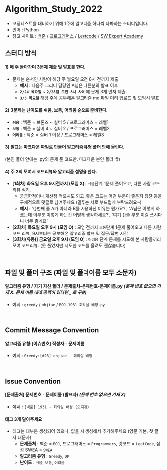 # Algorithm_Study_2022

- 코딩테스트를 대비하기 위해 1주에 알고리즘 하나씩 타파하는 스터디입니다.
- 언어 : Python
- 참고 사이트 : [백준](https://www.acmicpc.net/) / [프로그래머스](https://programmers.co.kr/) / [Leetcode](https://leetcode.com/explore/) / [SW Expert Academy](https://swexpertacademy.com/)

## 스터디 방식
#### 1) 매 주 돌아가며 3문제 제출 및 발표를 한다. 
- 문제는 순서인 사람이 해당 주 월요일 오전 8시 전까지 제출 
  + **예시** : 다음주 그리디 담당인 A님은 다른분의 발표 이후 <br>
  + **`2/24 목요일`** ~ **`2/28일 오전 8시 사이`** 에 문제 3개 먼저 제출. <br>
  + **`3/3 목요일`** 해당 주에 공부해온 알고리즘 md 파일 미리 업로드 및 모임시 발표

#### 2) 3문제는 난이도를 쉬움, 보통, 어려움 순으로 준비한다. 
  - **`쉬움`** : 백준 = 브론즈 ~ 실버 5 / 프로그래머스 = 레벨1
  - **`보통`** : 백준 = 실버 4 ~ 실버 2 /  프로그래머스 = 레벨2
  - **`어려움`** : 백준 = 실버 1 이상 / 프로그래머스 = 레벨3

#### 3) 발표는 마크다운 파일로 만들어 알고리즘 유형 폴더 안에 올린다. 
  (본인 폴더 안에는 .py의 문제 푼 코드만. 마크다운 본인 폴더 밖)
  
#### 4) 주 2회 모여서 코드리뷰와 알고리즘 설명을 한다.
- **[1회차] 화요일 오후 9시전까지 (모임 X)** : `쉬움`단계 1문제 풀어오고, 다른 사람 코드 리뷰 적기. 
  + 궁금한점이나 개선점 적으셔도 되고, 좋은 코드는 어떤 부분이 좋은지 칭찬 등을 구체적으로 댓글로 남겨주세요 (말투는 서로 부드럽게 부탁드려요~)
  + **예시** :  '{}번째 줄 A가 아니라 B를 사용하신 이유는 뭔가요?', 'A님은 이렇게 하셨는데 이부분 이렇게 하는건 어떻게 생각하세요?', '여기 {}줄 부분 이걸 쓰시다니 너무 좋네요'
- **[2회차] 목요일 오후 9시 (모임 O)** : 모임 전까지 `보통`단계 1문제 풀어오고 다른 사람 코드 리뷰, 9시부터는 공부해온 알고리즘 발표 및 질문/답변 시간
- **[3회차(유동)] 금요일 오후 9시 (모임 O)** : `어려움` 단계 문제를 시도해 본 사람들끼리 모여 코드리뷰. (못 풀었지만 시도한 코드를 올려도 괜찮습니다)

<br>

## 파일 및 폴더 구조 (파일 및 폴더이름 모두 소문자)
#### 알고리즘 유형 / 자기 자신 폴더 / 문제출처-문제번호-문제이름.py    *(문제 번호 없으면 기재 X. 문제 이름 내에 공백이 있다면 _ 로 구분)*
  + **예시** : `greedy` / `ohjiae` / `BOJ-1931-회의실_배정.py`

<br>

## Commit Message Convention
#### 알고리즘 유형:[이슈번호] 작성자 - 문제이름
  + **예시** : `Greedy:[#23] ohjiae - 회의실 배정`

<br>

## Issue Convention
#### [문제출처] 문제번호 - 문제이름 (발표자)  *(문제 번호 없으면 기재 X)*
  + **예시** : `[백준] 1931 - 회의실 배정 (오지애)`

#### 태그 **3개** 달아주세요
- 태그는 대부분 생성되어 있으나, 없을 시 생성해서 추가해주세요 (영문 기본, 첫 글자 대문자)
  + **문제출처** : 백준 = `BOJ`, 프로그래머스 = `Programmers`, 릿코드 = `LeetCode`, 삼성 SWEA = `SWEA`
  + **알고리즘 유형** : `Greedy`, `DP`
  + **난이도** : `쉬움`, `보통`, `어려움` 
